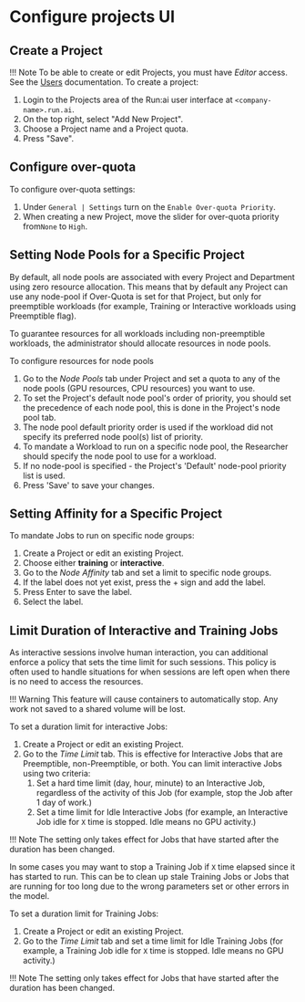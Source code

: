 # Configure projects UI

## Create a Project

!!! Note 
    To be able to create or edit Projects, you must have *Editor* access. See the [Users](admin-ui-users.md) documentation.
To create a project:

1. Login to the Projects area of the Run:ai user interface at `<company-name>.run.ai`.
2. On the top right, select "Add New Project".
3. Choose a Project name and a Project quota.
4. Press "Save".

## Configure over-quota

To configure over-quota settings:

1. Under `General | Settings` turn on the `Enable Over-quota Priority`.
2. When creating a new Project, move the slider for over-quota priority from`None` to `High`.

## Setting Node Pools for a Specific Project

By default, all node pools are associated with every Project and Department using zero resource allocation. This means that by default any Project can use any node-pool if Over-Quota is set for that Project, but only for preemptible workloads (for example, Training or Interactive workloads using Preemptible flag).

To guarantee resources for all workloads including non-preemptible workloads, the administrator should allocate resources in node pools.

To configure resources for node pools

1. Go to the _Node Pools_ tab under Project and set a quota to any of the node pools (GPU resources, CPU resources) you want to use.
2. To set the Project's default node pool's order of priority, you should set the precedence of each node pool, this is done in the Project's node pool tab.
3. The node pool default priority order is used if the workload did not specify its preferred node pool(s) list of priority.
4. To mandate a Workload to run on a specific node pool, the Researcher should specify the node pool to use for a workload. 
5. If no node-pool is specified - the Project's 'Default' node-pool priority list is used. 
6. Press 'Save' to save your changes.

## Setting Affinity for a Specific Project
 
To mandate Jobs to run on specific node groups:

1. Create a Project or edit an existing Project.
2. Choose either **training** or **interactive**.
3. Go to the *Node Affinity* tab and set a limit to specific node groups.
4. If the label does not yet exist, press the + sign and add the label.
5. Press Enter to save the label.
6. Select the label.

## Limit Duration of Interactive and Training Jobs

As interactive sessions involve human interaction, you can additional enforce a policy that sets the time limit for such sessions. This policy is often used to handle situations for when sessions are left open when there is no need to access the resources.

!!! Warning
    This feature will cause containers to automatically stop. Any work not saved to a shared volume will be lost.

To set a duration limit for interactive Jobs:

1. Create a Project or edit an existing Project.
2. Go to the *Time Limit* tab. This is effective for Interactive Jobs that are Preemptible, non-Preemptible, or both.  You can limit interactive Jobs using two criteria:
    1. Set a hard time limit (day, hour, minute) to an Interactive Job, regardless of the activity of this Job (for example, stop the Job after 1 day of work.)
    2. Set a time limit for Idle Interactive Jobs (for example, an Interactive Job idle for `X` time is stopped. Idle means no GPU activity.)

!!! Note
    The setting only takes effect for Jobs that have started after the duration has been changed.

In some cases you may want to stop a Training Job if `X` time elapsed since it has started to run. This can be to clean up stale Training Jobs or Jobs that are running for too long due to the wrong parameters set or other errors in the model.

To set a duration limit for Training Jobs:

1. Create a Project or edit an existing Project.
2. Go to the *Time Limit* tab and set a time limit for Idle Training Jobs (for example, a Training Job idle for `X` time is stopped. Idle means no GPU activity.)
    
!!! Note
    The setting only takes effect for Jobs that have started after the duration has been changed. 
